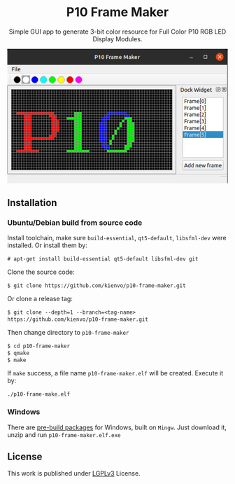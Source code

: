 <div align="center">
	<h1>P10 Frame Maker</h1>
	<p>Simple GUI app to generate 3-bit color resource for Full Color P10 RGB LED Display Modules.</p>
</div>


<p align="center">
    <img alt="P10 Frame Maker Demo" src="images/demo-img.jpg"></img>
</p>

## Installation

### Ubuntu/Debian build from source code

Install toolchain, make sure `build-essential`, `qt5-default`, `libsfml-dev` were installed. Or install them by:

```console
# apt-get install build-essential qt5-default libsfml-dev git
```

Clone the source code:
```console
$ git clone https://github.com/kienvo/p10-frame-maker.git
```

Or clone a release tag:
```console
$ git clone --depth=1 --branch=<tag-name> https://github.com/kienvo/p10-frame-maker.git
```

Then change directory to `p10-frame-maker`
```console
$ cd p10-frame-maker
$ qmake 
$ make
```

If `make` success, a file name `p10-frame-maker.elf` will be created. Execute it by:
```console
./p10-frame-make.elf
```

### Windows

There are [pre-build packages](https://github.com/kienvo/p10-frame-maker/releases) for Windows, built on `Mingw`. Just download it, unzip and run `p10-frame-maker.elf.exe`

## License

This work is published under [LGPLv3](LICENSE.txt) License.
